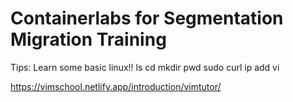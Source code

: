 # Containerlabs for Segmentation Migration Training

Tips:
Learn some basic linux!!
ls
cd
mkdir
pwd
sudo
curl
ip add
vi

https://vimschool.netlify.app/introduction/vimtutor/

